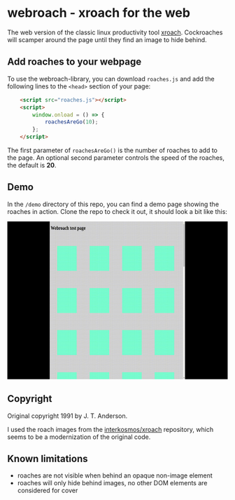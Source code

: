 # webroach - xroach for the web

The web version of the classic linux productivity tool [xroach](https://github.com/interkosmos/xroach/). 
Cockroaches will scamper around the page until they
find an image to hide behind.

## Add roaches to your webpage

To use the webroach-library, you can download `roaches.js` and add the
following lines to the `<head>` section of your page:

```html
    <script src="roaches.js"></script>
    <script>
        window.onload = () => {
            roachesAreGo(10);
        };
    </script>
```

The first parameter of `roachesAreGo()` is the number of roaches to add to the page. 
An optional second parameter controls the speed of the roaches, the default is **20**.

## Demo

In the `/demo` directory of this repo, you can find a demo page showing the roaches
in action. Clone the repo to check it out, it should look a bit like this: 

<img src="demo/demo.gif" width="640" height="360" />


## Copyright

Original copyright 1991 by J. T. Anderson.

I used the roach images from the [interkosmos/xroach](https://github.com/interkosmos/xroach)
repository, which seems to be a modernization of the original code.

## Known limitations

- roaches are not visible when behind an opaque non-image element
- roaches will only hide behind images, no other DOM elements are considered for cover
